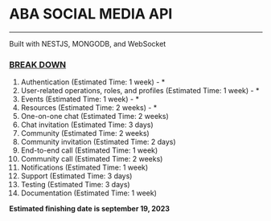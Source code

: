 <h1>ABA SOCIAL MEDIA API</h1>
<hr/>
<p>Built with NESTJS, MONGODB, and WebSocket</p>


<h3><u>BREAK DOWN</u></h3>

<ol>
 <li>Authentication (Estimated Time: 1 week) - * </li>
 <li>User-related operations, roles, and profiles (Estimated Time: 1 week) - * </li>
 <li>Events (Estimated Time: 1 week) - *</li>
 <li>Resources (Estimated Time: 2 weeks) - *</li>
 <li>One-on-one chat (Estimated Time: 2 weeks)</li>
 <li>Chat invitation (Estimated Time: 3 days)</li>
 <li>Community (Estimated Time: 2 weeks)</li>
 <li>Community invitation (Estimated Time: 2 days)</li>
 <li>End-to-end call (Estimated Time: 1 week)</li>
 <li>Community call (Estimated Time: 2 weeks)</li>
 <li>Notifications (Estimated Time: 1 week)</li>
 <li>Support (Estimated Time: 3 days)</li>
 <li>Testing (Estimated Time: 3 days)</li>
 <li>Documentation (Estimated Time: 1 week)</li>
</ol>


<p><b>Estimated finishing date is september 19, 2023</b></p>